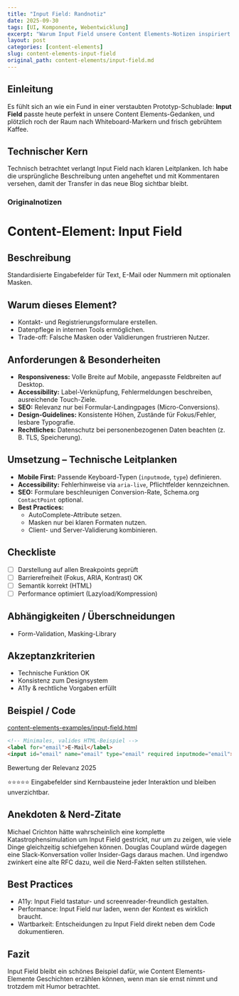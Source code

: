 ```yaml
---
title: "Input Field: Randnotiz"
date: 2025-09-30
tags: [UI, Komponente, Webentwicklung]
excerpt: "Warum Input Field unsere Content Elements-Notizen inspiriert."
layout: post
categories: [content-elements]
slug: content-elements-input-field
original_path: content-elements/input-field.md
---
```


## Einleitung
Es fühlt sich an wie ein Fund in einer verstaubten Prototyp-Schublade: **Input Field** passte heute perfekt in unsere Content Elements-Gedanken, und plötzlich roch der Raum nach Whiteboard-Markern und frisch gebrühtem Kaffee.

## Technischer Kern
Technisch betrachtet verlangt Input Field nach klaren Leitplanken. Ich habe die ursprüngliche Beschreibung unten angeheftet und mit Kommentaren versehen, damit der Transfer in das neue Blog sichtbar bleibt.

### Originalnotizen
# Content-Element: Input Field

## Beschreibung
Standardisierte Eingabefelder für Text, E-Mail oder Nummern mit optionalen Masken.

## Warum dieses Element?
- Kontakt- und Registrierungsformulare erstellen.
- Datenpflege in internen Tools ermöglichen.
- Trade-off: Falsche Masken oder Validierungen frustrieren Nutzer.

## Anforderungen & Besonderheiten
- **Responsiveness:** Volle Breite auf Mobile, angepasste Feldbreiten auf Desktop.
- **Accessibility:** Label-Verknüpfung, Fehlermeldungen beschreiben, ausreichende Touch-Ziele.
- **SEO:** Relevanz nur bei Formular-Landingpages (Micro-Conversions).
- **Design-Guidelines:** Konsistente Höhen, Zustände für Fokus/Fehler, lesbare Typografie.
- **Rechtliches:** Datenschutz bei personenbezogenen Daten beachten (z. B. TLS, Speicherung).

## Umsetzung – Technische Leitplanken
- **Mobile First:** Passende Keyboard-Typen (`inputmode`, `type`) definieren.
- **Accessibility:** Fehlerhinweise via `aria-live`, Pflichtfelder kennzeichnen.
- **SEO:** Formulare beschleunigen Conversion-Rate, Schema.org `ContactPoint` optional.
- **Best Practices:**
  - AutoComplete-Attribute setzen.
  - Masken nur bei klaren Formaten nutzen.
  - Client- und Server-Validierung kombinieren.

## Checkliste
- [ ] Darstellung auf allen Breakpoints geprüft
- [ ] Barrierefreiheit (Fokus, ARIA, Kontrast) OK
- [ ] Semantik korrekt (HTML)
- [ ] Performance optimiert (Lazyload/Kompression)

## Abhängigkeiten / Überschneidungen
- Form-Validation, Masking-Library

## Akzeptanzkriterien
- Technische Funktion OK
- Konsistenz zum Designsystem
- A11y & rechtliche Vorgaben erfüllt

## Beispiel / Code
[content-elements-examples/input-field.html](../content-elements-examples/input-field.html)

```html
<!-- Minimales, valides HTML-Beispiel -->
<label for="email">E-Mail</label>
<input id="email" name="email" type="email" required inputmode="email">
```

Bewertung der Relevanz 2025

⭐⭐⭐⭐⭐ Eingabefelder sind Kernbausteine jeder Interaktion und bleiben unverzichtbar.

## Anekdoten & Nerd-Zitate
Michael Crichton hätte wahrscheinlich eine komplette Katastrophensimulation um Input Field gestrickt, nur um zu zeigen, wie viele Dinge gleichzeitig schiefgehen können. Douglas Coupland würde dagegen eine Slack-Konversation voller Insider-Gags daraus machen. Und irgendwo zwinkert eine alte RFC dazu, weil die Nerd-Fakten selten stillstehen.

## Best Practices
- A11y: Input Field tastatur- und screenreader-freundlich gestalten.
- Performance: Input Field nur laden, wenn der Kontext es wirklich braucht.
- Wartbarkeit: Entscheidungen zu Input Field direkt neben dem Code dokumentieren.

## Fazit
Input Field bleibt ein schönes Beispiel dafür, wie Content Elements-Elemente Geschichten erzählen können, wenn man sie ernst nimmt und trotzdem mit Humor betrachtet.
